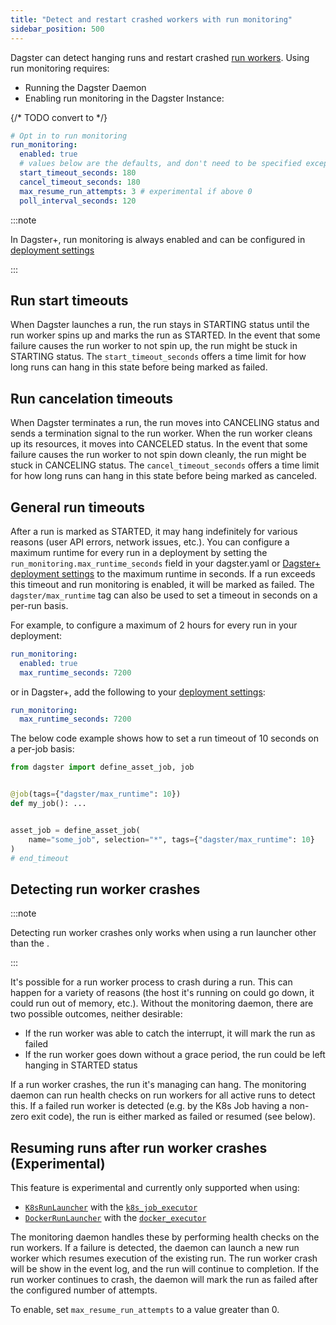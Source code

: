```yaml
---
title: "Detect and restart crashed workers with run monitoring"
sidebar_position: 500
---
```


Dagster can detect hanging runs and restart crashed [run workers](/deployment/overview#job-execution-flow). Using run monitoring requires:

- Running the Dagster Daemon
- Enabling run monitoring in the Dagster Instance:

{/* TODO convert to <CodeExample> */}
```yaml file=/deploying/dagster_instance/dagster.yaml startafter=start_run_monitoring endbefore=end_run_monitoring
# Opt in to run monitoring
run_monitoring:
  enabled: true
  # values below are the defaults, and don't need to be specified except to override them
  start_timeout_seconds: 180
  cancel_timeout_seconds: 180
  max_resume_run_attempts: 3 # experimental if above 0
  poll_interval_seconds: 120
```

:::note

In Dagster+, run monitoring is always enabled and can be configured in [deployment settings](/dagster-plus/deployment/managemet/settings/deployment-settings)

:::

## Run start timeouts

When Dagster launches a run, the run stays in STARTING status until the run worker spins up and marks the run as STARTED. In the event that some failure causes the run worker to not spin up, the run might be stuck in STARTING status. The `start_timeout_seconds` offers a time limit for how long runs can hang in this state before being marked as failed.

## Run cancelation timeouts

When Dagster terminates a run, the run moves into CANCELING status and sends a termination signal to the run worker. When the run worker cleans up its resources, it moves into CANCELED status. In the event that some failure causes the run worker to not spin down cleanly, the run might be stuck in CANCELING status. The `cancel_timeout_seconds` offers a time limit for how long runs can hang in this state before being marked as canceled.

## General run timeouts

After a run is marked as STARTED, it may hang indefinitely for various reasons (user API errors, network issues, etc.). You can configure a maximum runtime for every run in a deployment by setting the `run_monitoring.max_runtime_seconds` field in your dagster.yaml or [Dagster+ deployment settings](/dagster-plus/deployment/management/settings/deployment-settings) to the maximum runtime in seconds. If a run exceeds this timeout and run monitoring is enabled, it will be marked as failed. The `dagster/max_runtime` tag can also be used to set a timeout in seconds on a per-run basis.

For example, to configure a maximum of 2 hours for every run in your deployment:

```yaml
run_monitoring:
  enabled: true
  max_runtime_seconds: 7200
```

or in Dagster+, add the following to your [deployment settings](/dagster-plus/deployment/management/settings/deployment-settings):

```yaml
run_monitoring:
  max_runtime_seconds: 7200
```

The below code example shows how to set a run timeout of 10 seconds on a per-job basis:

```python file=/deploying/monitoring_daemon/run_timeouts.py startafter=start_timeout
from dagster import define_asset_job, job


@job(tags={"dagster/max_runtime": 10})
def my_job(): ...


asset_job = define_asset_job(
    name="some_job", selection="*", tags={"dagster/max_runtime": 10}
)
# end_timeout
```

## Detecting run worker crashes

:::note

Detecting run worker crashes only works when using a run launcher other than the <PyObject section="internals" module="dagster._core.launcher" object="DefaultRunLauncher" />.

:::

It's possible for a run worker process to crash during a run. This can happen for a variety of reasons (the host it's running on could go down, it could run out of memory, etc.). Without the monitoring daemon, there are two possible outcomes, neither desirable:

- If the run worker was able to catch the interrupt, it will mark the run as failed
- If the run worker goes down without a grace period, the run could be left hanging in STARTED status

If a run worker crashes, the run it's managing can hang. The monitoring daemon can run health checks on run workers for all active runs to detect this. If a failed run worker is detected (e.g. by the K8s Job having a non-zero exit code), the run is either marked as failed or resumed (see below).

## Resuming runs after run worker crashes (Experimental)

This feature is experimental and currently only supported when using:

- [`K8sRunLauncher`](/api/python-api/libraries/dagster-k8s#dagster_k8s.K8sRunLauncher) with the [`k8s_job_executor`](/api/python-api/libraries/dagster-k8s#dagster_k8s.k8s_job_executor)
- [`DockerRunLauncher`](/api/python-api/libraries/dagster-docker#dagster_docker.DockerRunLauncher) with the [`docker_executor`](/api/python-api/libraries/dagster-docker#dagster_docker.docker_executor)

The monitoring daemon handles these by performing health checks on the run workers. If a failure is detected, the daemon can launch a new run worker which resumes execution of the existing run. The run worker crash will be show in the event log, and the run will continue to completion. If the run worker continues to crash, the daemon will mark the run as failed after the configured number of attempts.

To enable, set `max_resume_run_attempts` to a value greater than 0.
